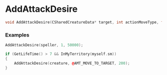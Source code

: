 # AddAttackDesire
```cpp - C++
void AddAttackDesire(CSharedCreatureData* target, int actionMoveType, float value);
```

### Examples
```cpp - C++
AddAttackDesire(speller, 1, 50000);
```

```cpp - C++
if (GetLifeTime() > 7 && InMyTerritory(myself.sm))
{
	AddAttackDesire(creature, @AMT_MOVE_TO_TARGET, 200);
}
```
